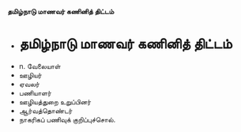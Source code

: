 **தமிழ்நாடு மாணவர் கணினித் திட்டம்**
- # தமிழ்நாடு மாணவர் கணினித் திட்டம்
- n. வேலையாள்
- ஊழியர்
- ஏவலர்
- பணியாளர்
- ஊழியத்துறை உறுப்பினர்
- ஆர்வத்தொண்டர்
- நாகரிகப் பணிவுக் குறிப்புச்சொல்.

